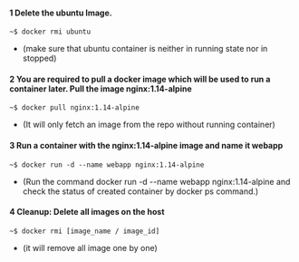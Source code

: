 #### 1 Delete the ubuntu Image.


``` ~$ docker rmi ubuntu ```

* (make sure that ubuntu container is neither in running state nor in stopped)


#### 2 You are required to pull a docker image which will be used to run a container later. Pull the image nginx:1.14-alpine



``` ~$ docker pull nginx:1.14-alpine ```

* (It will only fetch an image from the repo without running container)


#### 3 Run a container with the nginx:1.14-alpine image and name it webapp




``` ~$ docker run -d --name webapp nginx:1.14-alpine ```

* (Run the command docker run -d --name webapp nginx:1.14-alpine and check the status of created container by docker ps command.)

#### 4 Cleanup: Delete all images on the host



``` ~$ docker rmi [image_name / image_id] ```

* (it will remove all image one by one)

